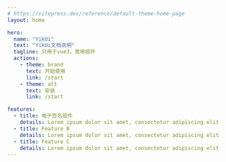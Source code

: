 ```yaml
---
# https://vitepress.dev/reference/default-theme-home-page
layout: home

hero:
  name: "YikUi"
  text: "YikUi文档说明"
  tagline: 只用于vue3，常用组件
  actions:
    - theme: brand
      text: 开始使用
      link: /start
    - theme: alt
      text: 安装
      link: /start

features:
  - title: 电子签名组件
    details: Lorem ipsum dolor sit amet, consectetur adipiscing elit
  - title: Feature B
    details: Lorem ipsum dolor sit amet, consectetur adipiscing elit
  - title: Feature C
    details: Lorem ipsum dolor sit amet, consectetur adipiscing elit
---
```

